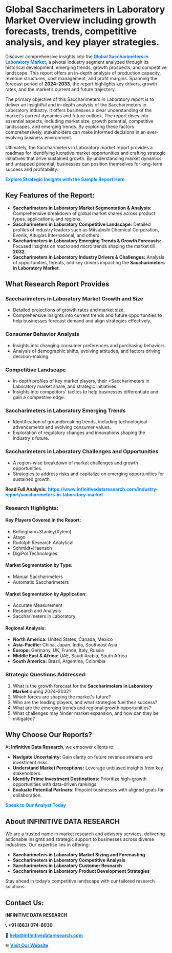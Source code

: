 <h1>Global Saccharimeters in Laboratory Market Overview including growth forecasts, trends, competitive analysis, and key player strategies.</h1>
<p>
Discover comprehensive insights into the 
<a href="https://www.infinitivedataresearch.com/industry-report/saccharimeters-in-laboratory-market" rel="dofollow" style="color: #007BFF; text-decoration: none;"><strong>Global Saccharimeters in Laboratory Market</strong></a>, a pivotal industry segment analyzed through its historical development, emerging trends, growth prospects, and competitive landscape. This report offers an in-depth analysis of production capacity, revenue structures, cost management, and profit margins. Spanning the forecast period of <strong>2024–2033</strong>, the report highlights key drivers, growth rates, and the market’s current and future trajectory.
</p>
<p>
The primary objective of this Saccharimeters in Laboratory report is to deliver an insightful and in-depth analysis of the Saccharimeters in Laboratory industry. It offers businesses a clear understanding of the market's current dynamics and future outlook. The report dives into essential aspects, including market size, growth potential, competitive landscapes, and emerging trends. By exploring these factors comprehensively, stakeholders can make informed decisions in an ever-evolving business environment.
</p>
<p>
Ultimately, the Saccharimeters in Laboratory market report provides a roadmap for identifying lucrative market opportunities and crafting strategic initiatives that drive sustained growth. By understanding market dynamics and untapped potential, businesses can position themselves for long-term success and profitability.
</p>
<p>
<a href="https://www.infinitivedataresearch.com/request-sample/reportId=104420" style="color: #007BFF; text-decoration: none;"><strong>Explore Strategic Insights with the Sample Report Here</strong></a>
</p>

<h2>Key Features of the Report:</h2>
<ul>
<li><strong>Saccharimeters in Laboratory Market Segmentation & Analysis:</strong> Comprehensive breakdown of global market shares across product types, applications, and regions.</li>
<li><strong>Saccharimeters in Laboratory Competitive Landscape:</strong> Detailed profiles of industry leaders such as Mitsubishi Chemical Corporation, Evonik, Altuglas International, and others.</li>
<li><strong>Saccharimeters in Laboratory Emerging Trends & Growth Forecasts:</strong> Focused insights on macro and micro trends shaping the market till <strong>2032</strong>.</li>
<li><strong>Saccharimeters in Laboratory Industry Drivers & Challenges:</strong> Analysis of opportunities, threats, and key drivers impacting the <strong>Saccharimeters in Laboratory Market</strong>.</li>
</ul>

<h2>What Research Report Provides</h2>
<h3>Saccharimeters in Laboratory Market Growth and Size</h3>
<ul>
<li>Detailed projections of growth rates and market size.</li>
<li>Comprehensive insights into current trends and future opportunities to help businesses forecast demand and align strategies effectively.</li>
</ul>

<h3>Consumer Behavior Analysis</h3>
<ul>
<li>Insights into changing consumer preferences and purchasing behaviors.</li>
<li>Analysis of demographic shifts, evolving attitudes, and factors driving decision-making.</li>
</ul>

<h3>Competitive Landscape</h3>
<ul>
<li>In-depth profiles of key market players, their >Saccharimeters in Laboratory market share, and strategic initiatives.</li>
<li>Insights into competitors' tactics to help businesses differentiate and gain a competitive edge.</li>
</ul>

<h3>Saccharimeters in Laboratory Emerging Trends</h3>
<ul>
<li>Identification of groundbreaking trends, including technological advancements and evolving consumer values.</li>
<li>Exploration of regulatory changes and innovations shaping the industry's future.</li>
</ul>

<h3>Saccharimeters in Laboratory Challenges and Opportunities</h3>
<ul>
<li>A region-wise breakdown of market challenges and growth opportunities.</li>
<li>Strategies to address risks and capitalize on emerging opportunities for sustained growth.</li>
</ul>
<p><strong>Read Full Analysis:</strong> <a href="https://www.infinitivedataresearch.com/industry-report/saccharimeters-in-laboratory-market" rel="dofollow" style="color: #007BFF; text-decoration: none;"><strong>https://www.infinitivedataresearch.com/industry-report/saccharimeters-in-laboratory-market</strong></a></p>
<h3>Research Highlights:</h3>
<h4>Key Players Covered in the Report:</h4>
<ul><li>Bellingham+Stanley(Xylem)</li><li>Atago</li><li>Rudolph Research Analytical</li><li>Schmidt+Haensch</li><li>DigiPol Technologies</li></ul>
<h4>Market Segmentation by Type:</h4>
<ul><li>Manual Saccharimeters</li><li>Automatic Saccharimeters</li></ul>
<h4>Market Segmentation by Application:</h4>
<ul><li>Accurate Measurement</li><li>Research and Analysis</li><li>Saccharimeters in Laboratory</li></ul>

<h4>Regional Analysis:</h4>
<ul>
<li><strong>North America:</strong> United States, Canada, Mexico</li>
<li><strong>Asia-Pacific:</strong> China, Japan, India, Southeast Asia</li>
<li><strong>Europe:</strong> Germany, UK, France, Italy, Russia</li>
<li><strong>Middle East & Africa:</strong> UAE, Saudi Arabia, South Africa</li>
<li><strong>South America:</strong> Brazil, Argentina, Colombia</li>
</ul>

<h3>Strategic Questions Addressed:</h3>
<ol>
<li>What is the growth forecast for the <strong>Saccharimeters in Laboratory Market</strong> during 2024–2032?</li>
<li>Which forces are shaping the market's future?</li>
<li>Who are the leading players, and what strategies fuel their success?</li>
<li>What are the emerging trends and regional growth opportunities?</li>
<li>What challenges may hinder market expansion, and how can they be mitigated?</li>
</ol>

<h2>Why Choose Our Reports?</h2>
<p>At <strong>Infinitive Data Research</strong>, we empower clients to:</p>
<ul>
<li><strong>Navigate Uncertainty:</strong> Gain clarity on future revenue streams and investment risks.</li>
<li><strong>Understand Market Perceptions:</strong> Leverage unbiased insights from key stakeholders.</li>
<li><strong>Identify Prime Investment Destinations:</strong> Prioritize high-growth opportunities with data-driven rankings.</li>
<li><strong>Evaluate Potential Partners:</strong> Pinpoint businesses with aligned goals for collaboration.</li>
</ul>
<p><a href="https://www.infinitivedataresearch.com/industry-report/saccharimeters-in-laboratory-market" rel="dofollow" style="color: #007BFF; text-decoration: none;"><strong>Speak to Our Analyst Today</strong></a></p>

<h2>About INFINITIVE DATA RESEARCH</h2>
<p>We are a trusted name in market research and advisory services, delivering actionable insights and strategic support to businesses across diverse industries. Our expertise lies in offering:</p>
<ul>
<li><strong>Saccharimeters in Laboratory Market Sizing and Forecasting</strong></li>
<li><strong>Saccharimeters in Laboratory Competitive Analysis</strong></li>
<li><strong>Saccharimeters in Laboratory Customer Research</strong></li>
<li><strong>Saccharimeters in Laboratory Product Development Strategies</strong></li>
</ul>
<p>Stay ahead in today’s competitive landscape with our tailored research solutions.</p>

<h2>Contact Us:</h2>
<p><strong>INFINITIVE DATA RESEARCH</strong></p>
<p>📞 <strong>+91 (883) 074-8030</strong></p>
<p>📧 <strong><a href="mailto:help@infinitivedataresearch.com" style="color: #007BFF;">help@infinitivedataresearch.com</a></strong></p>
<p>🌐 <strong><a href="https://www.infinitivedataresearch.com" rel="dofollow" style="color: #007BFF;">Visit Our Website</a></strong></p>